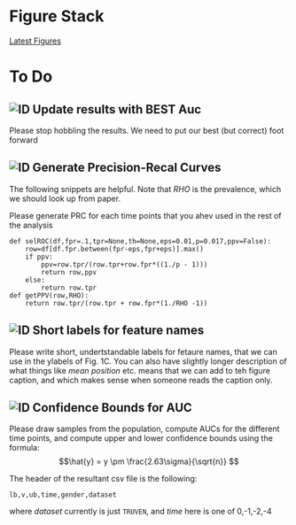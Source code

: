 # Figure Stack

[Latest Figures](http://34.66.189.202:4567/uploads/figs.pdf)

# To Do

## ![ID](https://img.shields.io/badge/1--blue) Update results with BEST Auc 

Please stop hobbling the results. We need to put our best (but correct) foot forward


## ![ID](https://img.shields.io/badge/2--blue) Generate Precision-Recal Curves 

The following snippets are helpful. Note that *RHO* is the prevalence,
which we should look up from paper.

Please generate PRC for each time points that you ahev used in the rest of the 
analysis

```
def selROC(df,fpr=.1,tpr=None,th=None,eps=0.01,p=0.017,ppv=False):
    row=df[df.fpr.between(fpr-eps,fpr+eps)].max()
    if ppv:
        ppv=row.tpr/(row.tpr+row.fpr*((1./p - 1)))
        return row,ppv
    else:
        return row.tpr
def getPPV(row,RHO):
    return row.tpr/(row.tpr + row.fpr*(1./RHO -1))
```

## ![ID](https://img.shields.io/badge/3--blue) Short labels for feature names 

Please write short, undertstandable labels for fetaure names, that we can use in the ylabels of
Fig. 1C. You can also have slightly longer description of what things like *mean position* etc. means that we can add to teh figure caption, and which makes sense when someone reads the caption only.

## ![ID](https://img.shields.io/badge/4--blue) Confidence Bounds for AUC

Please draw samples from the population, compute AUCs for the different time points, and 
compute upper and lower confidence bounds using the formula:
$$\hat{y} = y \pm \frac{2.63\sigma}{\sqrt{n}} $$

The header of the resultant csv file is the following:
```
lb,v,ub,time,gender,dataset
```
where *dataset* currently is just `TRUVEN`, and *time* here is one of  0,-1,-2,-4


